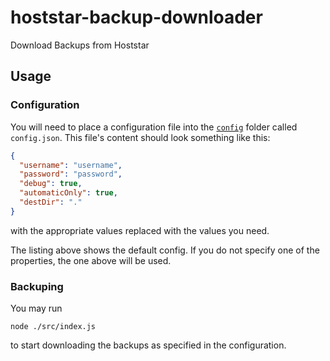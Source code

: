 # hoststar-backup-downloader
Download Backups from Hoststar

## Usage

### Configuration

You will need to place a configuration file into the [`config`](./config) folder called `config.json`. 
This file's content should look something like this:

```json
{
  "username": "username",
  "password": "password",
  "debug": true,
  "automaticOnly": true,
  "destDir": "."
}
```
with the appropriate values replaced with the values you need. 

The listing above shows the default config. If you do not specify one of the properties, the one above will be used.

### Backuping

You may run

```shell
node ./src/index.js
```

to start downloading the backups as specified in the configuration.
